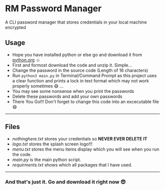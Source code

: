 # RM Password Manager
A CLI password manager that stores credentials in your local machine encrypted

## Usage

- Hope you have installed python or else go and download it from [python.org](https://www.python.org/ "Python") :relaxed:
- First and formost download the code and unzip it. Simple...
- Change the password in the source code (Length of 16 characters)
- Run  `python3 main.py`  in Terminal/Command Prompt as this project uses a clear function and prints a lock in text format which may not work properly sometimes :smile: ...
- You may see some nonsense when you print the passwords
- Delete these passwords and add your own passwords
- There You Go!!! Don't forget to change this code into an excecutable file :smile:

***

## Files

- _nothinghere.txt_ stores your credentials so **NEVER EVER DELETE IT**
- _logo.txt_ stores the splash screen logo!!!
- _menu.txt_ stores the menu items display which you will see when you run the code.
- _main.py_ is the main python script.
- _requirments.txt_ shows which all packages that I have used.

***

### And that's just it. Go and download it right now :sunglasses:


